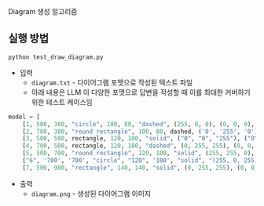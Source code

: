 Diagram 생성 알고리즘

## 실행 방법

```commandline
python test_draw_diagram.py
```

* 입력
  * ```diagram.txt``` - 다이어그램 포맷으로 작성된 텍스트 파일
  * 아래 내용은 LLM 이 다양한 포맷으로 답변을 작성할 때 이를 최대한 커버하기 위한 테스트 케이스임

```python
model = [
    [1, 500, 300, "circle", 100, 80, "dashed", (255, 0, 0), (0, 0, 0), [2, 3]],
    [2, 700, 300, "round rectangle", 100, 80, dashed, ('0', '255', '0'), ('0', '0', '0'), [3, 4]],
    [3, 500, 500, rectangle, 120, 100, "solid", ("0", "0", "255"), ("0", "0", "0"), [1, 2]],
    [4, 700, 500, rectangle, 120, 100, "dashed", (0, 255, 255), (0, 0, 0), [2, 3]],
    [5, 500, 700, "round rectangle", 120, 100, "solid", (255, 255, 0), (0, 0, 0), ["4", "5"]],
    ["6", '700', '700', "circle", "120", '100', "solid", "(255, 0, 255)", "(0, 0, 0)", '[5, 6]'],
    [7, 500, 900, "rectangle", 140, 140, "solid", (0, 255, 255), (0, 0, 0), "[6, 7]"],
```

* 출력
  * ```diagram.png``` - 생성된 다이어그램 이미지
